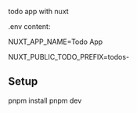 todo app with nuxt

.env content:

NUXT_APP_NAME=Todo App

NUXT_PUBLIC_TODO_PREFIX=todos-

## Setup
pnpm install
pnpm dev
